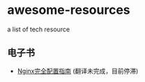 # awesome-resources
a list of tech resource

## 电子书

* [Nginx完全配置指南](https://books.s0nnet.com/) (翻译未完成，目前停滞)



